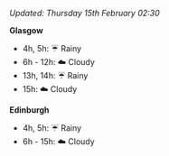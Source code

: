 *Updated: Thursday 15th February 02:30*

**Glasgow**

* 4h, 5h: :umbrella: Rainy
* 6h - 12h: :cloud: Cloudy
* 13h, 14h: :umbrella: Rainy
* 15h: :cloud: Cloudy

**Edinburgh**

* 4h, 5h: :umbrella: Rainy
* 6h - 15h: :cloud: Cloudy
